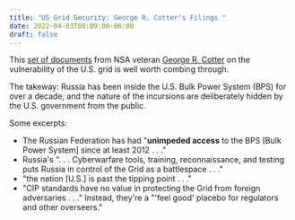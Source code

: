 ```yaml
---
title: "US Grid Security: George R. Cotter's Filings "
date: 2022-04-03T00:00:00-06:00
draft: false
---
```


This <a href="/09-12-2019-Comments-of-George-Cotter-001433795044-1.pdf" target="blank">set of documents</a> from NSA veteran <a href="https://www.nsa.gov/History/Cryptologic-History/Historical-Figures/Historical-Figures-View/Article/2446897/george-r-cotter/" target="blank">George R. Cotter</a> on the vulnerability of the U.S. grid is well worth combing through. 

The takeway: Russia has been inside the U.S. Bulk Power System (BPS) for over a decade, and the nature of the incursions are deliberately hidden by the U.S. government from the public.

Some excerpts: 

* The Russian Federation has had "<strong>unimpeded access</strong> to the BPS [Bulk Power System] since at least 2012 . . ."
* Russia's ". . . Cyberwarfare tools, training, reconnaissance, and testing puts Russia in control of the Grid as a battlespace . . ."
* "the nation [U.S.] is past the tipping point . . ."
* "CIP standards have no value in protecting the Grid from foreign adversaries . . ." Instead, they're a "'feel good' placebo for regulators and other overseers."

